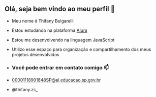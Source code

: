 ## Olá, seja bem vindo ao meu perfil 🩷

- Meu nome é Thifany Bulgarelli
- Estou estudando na plataforma [Alura](https://www.alura.com.br)
- Estou me desenvolvendo na linguagem JavaScript
- Utilizo esse espaço para organização e compartilhamento dos meus projetos desenvolvidos

- ### Você pode entrar em contato comigo 📫

- 00001118901848SP@al.educacao.sp.gov.br
  
- @thifany.zs_
